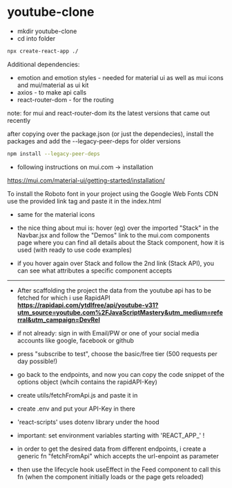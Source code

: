 # youtube-clone

- mkdir youtube-clone
- cd into folder
```sh
npx create-react-app ./
```

Additional dependencies:
- emotion and emotion styles - needed for material ui 
as well as mui icons and mui/material as ui kit 
- axios - to make api calls
- react-router-dom - for the routing

note: for mui and react-router-dom its the latest versions that came out recently

after copying over the package.json (or just the dependecies), install the packages and add the --legacy-peer-deps for older versions

```sh
npm install --legacy-peer-deps
```

- following instructions on mui.com  -> installation
  
https://mui.com/material-ui/getting-started/installation/

To install the Roboto font in your project using the Google Web Fonts CDN use the provided link tag and paste it in the index.html
- same for the material icons

- the nice thing about mui is: hover (eg) over the imported "Stack" in the Navbar.jsx and follow the "Demos" link to the mui.com components page where you can find all details about the Stack component, how it is used (with ready to use code examples)

- if you hover again over Stack and follow the 2nd link (Stack API), you can see what attributes a specific component accepts

---

- After scaffolding the project the data from the youtube api has to be fetched for which i use RapidAPI\
  **https://rapidapi.com/ytdlfree/api/youtube-v31?utm_source=youtube.com%2FJavaScriptMastery&utm_medium=referral&utm_campaign=DevRel**
- if not already: sign in with Email/PW or one of your social media accounts like google, facebook or github
- press "subscribe to test", choose the basic/free tier (500 requests per day possible!)
- go back to the endpoints, and now you can copy the code snippet of the options object (whcih contains the rapidAPI-Key)
- create utils/fetchFromApi.js and paste it in
- create .env and put your API-Key in there

- 'react-scripts' uses dotenv library under the hood
- important: set environment variables starting with 'REACT_APP_' !

- in order to get the desired data from different endpoints, i create a generic fn "fetchFromApi" which accepts the url-enpoint as parameter
- then use the lifecycle hook useEffect in the Feed component to call this fn (when the component initially loads or the page gets reloaded)
 
